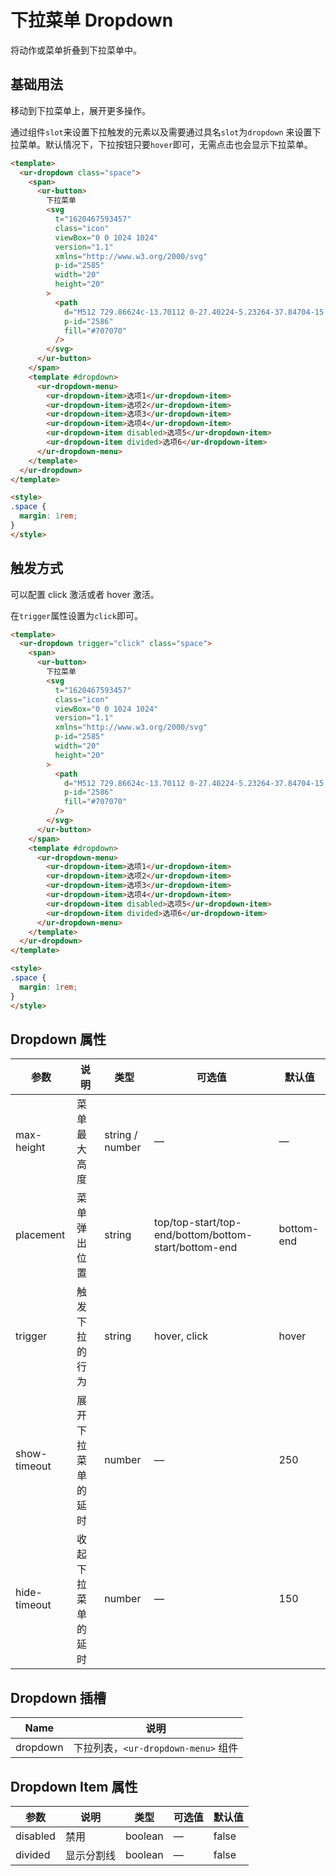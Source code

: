 # 下拉菜单 Dropdown

将动作或菜单折叠到下拉菜单中。

## 基础用法

移动到下拉菜单上，展开更多操作。

通过组件`slot`来设置下拉触发的元素以及需要通过具名`slot`为`dropdown` 来设置下拉菜单。默认情况下，下拉按钮只要`hover`即可，无需点击也会显示下拉菜单。

```html
<template>
  <ur-dropdown class="space">
    <span>
      <ur-button>
        下拉菜单
        <svg
          t="1620467593457"
          class="icon"
          viewBox="0 0 1024 1024"
          version="1.1"
          xmlns="http://www.w3.org/2000/svg"
          p-id="2585"
          width="20"
          height="20"
        >
          <path
            d="M512 729.86624c-13.70112 0-27.40224-5.23264-37.84704-15.6672l-328.69376-328.704c-20.91008-20.91008-20.91008-54.80448 0-75.70432 20.89984-20.89984 54.79424-20.89984 75.70432 0L512 600.63744l290.83648-290.83648c20.91008-20.89984 54.80448-20.89984 75.70432 0 20.91008 20.89984 20.91008 54.79424 0 75.70432l-328.69376 328.704C539.40224 724.64384 525.70112 729.86624 512 729.86624z"
            p-id="2586"
            fill="#707070"
          />
        </svg>
      </ur-button>
    </span>
    <template #dropdown>
      <ur-dropdown-menu>
        <ur-dropdown-item>选项1</ur-dropdown-item>
        <ur-dropdown-item>选项2</ur-dropdown-item>
        <ur-dropdown-item>选项3</ur-dropdown-item>
        <ur-dropdown-item>选项4</ur-dropdown-item>
        <ur-dropdown-item disabled>选项5</ur-dropdown-item>
        <ur-dropdown-item divided>选项6</ur-dropdown-item>
      </ur-dropdown-menu>
    </template>
  </ur-dropdown>
</template>

<style>
.space {
  margin: 1rem;
}
</style>
```
## 触发方式

可以配置 click 激活或者 hover 激活。

在`trigger`属性设置为`click`即可。
```html
<template>
  <ur-dropdown trigger="click" class="space">
    <span>
      <ur-button>
        下拉菜单
        <svg
          t="1620467593457"
          class="icon"
          viewBox="0 0 1024 1024"
          version="1.1"
          xmlns="http://www.w3.org/2000/svg"
          p-id="2585"
          width="20"
          height="20"
        >
          <path
            d="M512 729.86624c-13.70112 0-27.40224-5.23264-37.84704-15.6672l-328.69376-328.704c-20.91008-20.91008-20.91008-54.80448 0-75.70432 20.89984-20.89984 54.79424-20.89984 75.70432 0L512 600.63744l290.83648-290.83648c20.91008-20.89984 54.80448-20.89984 75.70432 0 20.91008 20.89984 20.91008 54.79424 0 75.70432l-328.69376 328.704C539.40224 724.64384 525.70112 729.86624 512 729.86624z"
            p-id="2586"
            fill="#707070"
          />
        </svg>
      </ur-button>
    </span>
    <template #dropdown>
      <ur-dropdown-menu>
        <ur-dropdown-item>选项1</ur-dropdown-item>
        <ur-dropdown-item>选项2</ur-dropdown-item>
        <ur-dropdown-item>选项3</ur-dropdown-item>
        <ur-dropdown-item>选项4</ur-dropdown-item>
        <ur-dropdown-item disabled>选项5</ur-dropdown-item>
        <ur-dropdown-item divided>选项6</ur-dropdown-item>
      </ur-dropdown-menu>
    </template>
  </ur-dropdown>
</template>

<style>
.space {
  margin: 1rem;
}
</style>
```
## Dropdown 属性
| 参数          | 说明            | 类型            | 可选值                 | 默认值   |
|-------------  |---------------- |---------------- |---------------------- |-------- |
| max-height    | 菜单最大高度  | string / number |           —      | — |
| placement    | 菜单弹出位置     | string | top/top-start/top-end/bottom/bottom-start/bottom-end  | bottom-end |
| trigger       | 触发下拉的行为     | string          | hover, click  | hover |
| show-timeout  | 展开下拉菜单的延时 | number          | — | 250 |
| hide-timeout  | 收起下拉菜单的延时 | number          | — | 150 |

## Dropdown 插槽

| Name | 说明 |
|------|--------|
| dropdown | 下拉列表，`<ur-dropdown-menu>` 组件     |

## Dropdown Item 属性
| 参数          | 说明            | 类型            | 可选值                 | 默认值   |
|-------------  |---------------- |---------------- |---------------------- |-------- |
| disabled      | 禁用     | boolean          | — | false |
| divided       | 显示分割线     | boolean          | — | false |